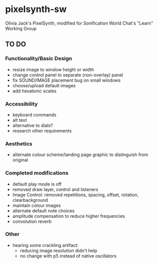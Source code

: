 # pixelsynth-sw
Olivia Jack's PixelSynth, modified for Sonification World Chat's "Learn" Working Group


## TO DO

### Functionality/Basic Design
* resize image to window height or width
* change control panel to separate (non-overlay) panel
* fix SOUND/IMAGE placement bug on small windows
* choose/upload default images
* add hexatonic scales

### Accessibility
* keyboard commands
* alt text
* alternative to dials?
* research other requirements


### Aesthetics
* alternate colour scheme/landing page graphic to distinguish from original


### Completed modifications
* default play mode is off
* removed draw layer, control and listeners
* Image Control: removed repetitions, spacing, offset, rotation, clearbackground
* maintain colour images
* alternate default note choices
* amplitude compensation to reduce higher frequencies
* convolution reverb


### Other
* hearing some crackling artifact:
  * reducing image resolution didn't help
  * no change with p5 instead of native oscillators
